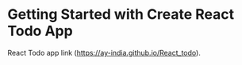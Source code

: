 # Getting Started with Create React Todo  App

React Todo app link (https://ay-india.github.io/React_todo).



